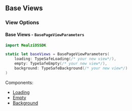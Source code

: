 ## Base Views

### View Options

#### Base Views - `BasePageViewParameters`

```swift
import MealziOSSDK

static let baseViews = BasePageViewParameters(
    loading: TypeSafeLoading(/* your new view*/),
    empty: TypeSafeEmpty(/* your new view*/),
    background: TypeSafeBackground(/* your new view*/)
)
```
Components:
- [Loading](../../base-page-views/Loading.mdx)
- [Empty](../../base-page-views/Empty.mdx)
- [Background](../../base-page-views/Background.mdx)

